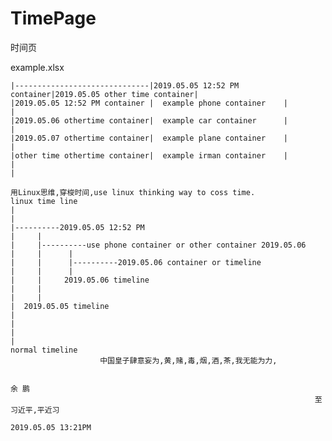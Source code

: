 # TimePage
时间页

example.xlsx

    |------------------------------|2019.05.05 12:52 PM container|2019.05.05 other time container|     
    |2019.05.05 12:52 PM container |  example phone container    |                               |
    |2019.05.06 othertime container|  example car container      |                               |
    |2019.05.07 othertime container|  example plane container    |                               |
    |other time othertime container|  example irman container    |                               |
    |

    用Linux思维,穿梭时间,use linux thinking way to coss time.
    linux time line
    |
    |
    |----------2019.05.05 12:52 PM
    |     |
    |     |----------use phone container or other container 2019.05.06 
    |     |      |
    |     |      |----------2019.05.06 container or timeline
    |     |      |
    |     |     2019.05.06 timeline
    |     |  
    |     |
    |  2019.05.05 timeline
    |     
    |     
    |
    |
    normal timeline
                        中国皇子肆意妄为,黄,赌,毒,烟,酒,茶,我无能为力,
                                                    
                                                                            余 鹏
                                                                        至习近平,平近习
                                                                        2019.05.05 13:21PM
